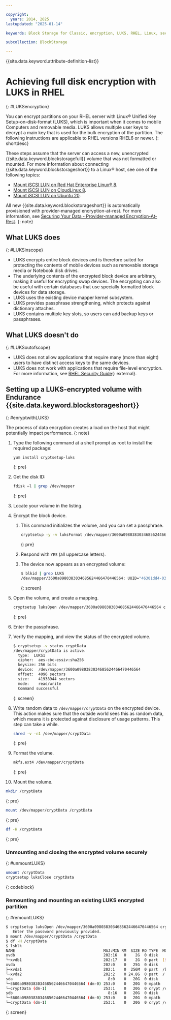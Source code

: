 ```yaml
---

copyright:
  years: 2014, 2025
lastupdated: "2025-01-14"

keywords: Block Storage for Classic, encryption, LUKS, RHEL, Linux, security, auxiliary storage

subcollection: BlockStorage

---
```

{{site.data.keyword.attribute-definition-list}}

# Achieving full disk encryption with LUKS in RHEL
{: #LUKSencryption}

You can encrypt partitions on your RHEL server with Linux&reg; Unified Key Setup-on-disk-format (LUKS), which is important when it comes to mobile Computers and removable media. LUKS allows multiple user keys to decrypt a main key that is used for the bulk encryption of the partition. The following instructions are applicable to RHEL versions RHEL6 or newer.
{: shortdesc}

These steps assume that the server can access a new, unencrypted {{site.data.keyword.blockstoragefull}} volume that was not formatted or mounted. For more information about connecting {{site.data.keyword.blockstorageshort}} to a Linux&reg; host, see one of the following topics:
   - [Mount iSCSI LUN on Red Hat Enterprise Linux&reg; 8](/docs/BlockStorage?topic=BlockStorage-mountingRHEL8).
   - [Mount iSCSI LUN on CloudLinux 8](/docs/BlockStorage?topic=BlockStorage-mountingCloudLin8).
   - [Mount iSCSI LUN on Ubuntu 20](/docs/BlockStorage?topic=BlockStorage-mountingUbu20).

All new {{site.data.keyword.blockstorageshort}} is automatically provisioned with provider-managed encryption-at-rest. For more information, see [Securing Your Data - Provider-managed Encryption-At-Rest](/docs/BlockStorage?topic=BlockStorage-mng-data).
{: note}

## What LUKS does
{: #LUKSinscope}

- LUKS encrypts entire block devices and is therefore suited for protecting the contents of mobile devices such as removable storage media or Notebook disk drives.
- The underlying contents of the encrypted block device are arbitrary, making it useful for encrypting swap devices. The encrypting can also be useful with certain databases that use specially formatted block devices for data storage.
- LUKS uses the existing device mapper kernel subsystem.
- LUKS provides passphrase strengthening, which protects against dictionary attaches.
- LUKS contains multiple key slots, so users can add backup keys or passphrases.


## What LUKS doesn't do
{: #LUKSoutofscope}

- LUKS does not allow applications that require many (more than eight) users to have distinct access keys to the same devices.
- LUKS does not work with applications that require file-level encryption. For more information, see [RHEL Security Guide](https://docs.redhat.com/en/documentation/red_hat_enterprise_linux/7/html/security_guide/index){: external}.

## Setting up a LUKS-encrypted volume with Endurance {{site.data.keyword.blockstorageshort}}
{: #enryptwithLUKS}

The process of data encryption creates a load on the host that might potentially impact performance.
{: note}

1. Type the following command at a shell prompt as root to install the required package:
   ```sh
   yum install cryptsetup-luks
   ```
   {: pre}

2. Get the disk ID:
   ```sh
   fdisk –l | grep /dev/mapper
   ```
   {: pre}

3. Locate your volume in the listing.
4. Encrypt the block device.

   1. This command initializes the volume, and you can set a passphrase.

      ```sh
      cryptsetup -y -v luksFormat /dev/mapper/3600a0980383034685624466470446564
      ```
      {: pre}

   2. Respond with `YES` (all uppercase letters).

   3. The device now appears as an encrypted volume:

      ```sh
      $ blkid | grep LUKS
      /dev/mapper/3600a0980383034685624466470446564: UUID="46301dd4-035a-4649-9d56-ec970ceebe01" TYPE="crypto_LUKS"
      ```
      {: screen}

5. Open the volume, and create a mapping.

   ```sh
   cryptsetup luksOpen /dev/mapper/3600a0980383034685624466470446564 cryptData
   ```
   {: pre}

6. Enter the passphrase.
7. Verify the mapping, and view the status of the encrypted volume.

   ```sh
   $ cryptsetup -v status cryptData
   /dev/mapper/cryptData is active.
     type:  LUKS1
     cipher:  aes-cbc-essiv:sha256
     keysize: 256 bits
     device:  /dev/mapper/3600a0980383034685624466470446564
     offset:  4096 sectors
     size:    41938944 sectors
     mode:    read/write
     Command successful
   ```
   {: screen}

8. Write random data to `/dev/mapper/cryptData` on the encrypted device. This action makes sure that the outside world sees this as random data, which means it is protected against disclosure of usage patterns. This step can take a while.
   
   ```sh
   shred -v -n1 /dev/mapper/cryptData
   ```
   {: pre}

9. Format the volume.
   
   ```sh
   mkfs.ext4 /dev/mapper/cryptData
   ```
   {: pre}

10. Mount the volume.
   
   ```sh
   mkdir /cryptData
   ```
   {: pre}

   ```sh
   mount /dev/mapper/cryptData /cryptData
   ```
   {: pre}

   ```sh
   df -H /cryptData
   ```
   {: pre}

### Unmounting and closing the encrypted volume securely
{: #unmountLUKS}

   ```sh
   umount /cryptData
   cryptsetup luksClose cryptData
   ```
   {: codeblock}

### Remounting and mounting an existing LUKS encrypted partition
{: #remountLUKS}

   ```sh
   $ cryptsetup luksOpen /dev/mapper/3600a0980383034685624466470446564 cryptData
      Enter the password previously provided.
   $ mount /dev/mapper/cryptData /cryptData
   $ df -H /cryptData
   $ lsblk
   NAME                                       MAJ:MIN RM  SIZE RO TYPE  MOUNTPOINT
   xvdb                                       202:16   0    2G  0 disk
   └─xvdb1                                    202:17   0    2G  0 part  [SWAP]
   xvda                                       202:0    0   25G  0 disk
   ├─xvda1                                    202:1    0  256M  0 part  /boot
   └─xvda2                                    202:2    0 24.8G  0 part  /
   sda                                          8:0    0   20G  0 disk
   └─3600a0980383034685624466470446564 (dm-0) 253:0    0   20G  0 mpath
   └─cryptData (dm-1)                         253:1    0   20G  0 crypt /cryptData
   sdb                                          8:16   0   20G  0 disk
   └─3600a0980383034685624466470446564 (dm-0) 253:0    0   20G  0 mpath
   └─cryptData (dm-1)                         253:1    0   20G  0 crypt /cryptData
   ```
   {: screen}
